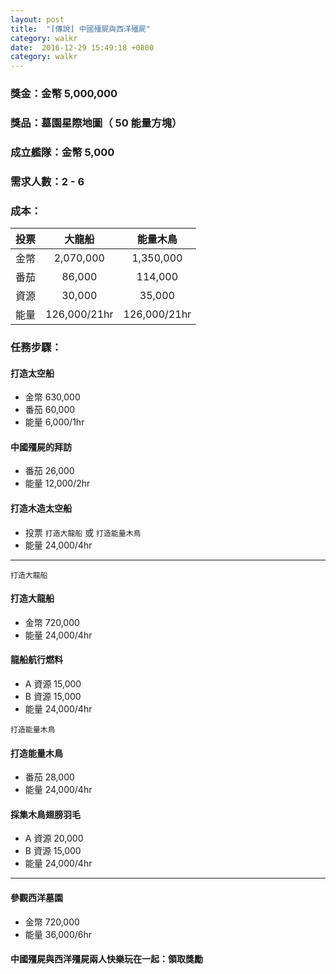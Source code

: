 ```yaml
---
layout: post
title:  "[傳說] 中國殭屍與西洋殭屍"
category: walkr
date:  2016-12-29 15:49:18 +0800
category: walkr
---
```


### 獎金：金幣 5,000,000

### 獎品：墓園星際地圖（ 50 能量方塊）

### 成立艦隊：金幣 5,000

### 需求人數：2 - 6

### 成本：

   |  投票  |     大龍船      |     能量木鳥     |
   | :--: | :----------: | :----------: |
   |  金幣  |  2,070,000   |  1,350,000   |
   |  番茄  |    86,000    |   114,000    |
   |  資源  |    30,000    |    35,000    |
   |  能量  | 126,000/21hr | 126,000/21hr |

### 任務步驟：

#### **打造太空船**
   - 金幣 630,000
   - 番茄 60,000
   - 能量 6,000/1hr

#### **中國殭屍的拜訪**
   - 番茄 26,000
   - 能量 12,000/2hr

#### **打造木造太空船**
   - 投票 `打造大龍船` 或 `打造能量木鳥`
   - 能量 24,000/4hr

---

`打造大龍船`

#### **打造大龍船**
   - 金幣 720,000
   - 能量 24,000/4hr

#### **龍船航行燃料**
   - A 資源 15,000
   - B 資源 15,000
   - 能量 24,000/4hr

`打造能量木鳥`

#### **打造能量木鳥**
   - 番茄 28,000
   - 能量 24,000/4hr

#### **採集木鳥翅膀羽毛**
   - A 資源 20,000
   - B 資源 15,000
   - 能量 24,000/4hr

---

#### **參觀西洋墓園**
   - 金幣 720,000
   - 能量 36,000/6hr

#### **中國殭屍與西洋殭屍兩人快樂玩在一起：領取獎勵**
